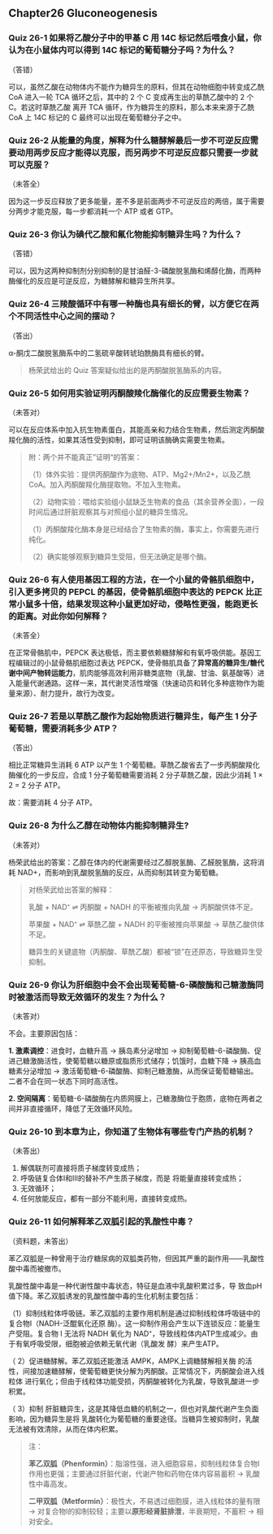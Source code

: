 ## Chapter26 Gluconeogenesis

### Quiz 26-1 如果将乙酸分子中的甲基 C 用 14C 标记然后喂食小鼠，你认为在小鼠体内可以得到 14C 标记的葡萄糖分子吗？为什么？

（答错）

可以，虽然乙酸在动物体内不能作为糖异生的原料，但其在动物细胞中转变成乙酰 CoA 进入一轮 TCA 循环之后，其中的 2 个 C 变成再生出的草酰乙酸中的 2 个 C。若这时草酰乙酸 离开 TCA 循环，作为糖异生的原料，那么本来来源于乙酰 CoA 上 14C 标记的 C 最终可以出现在葡萄糖分子之中。 



### Quiz 26-2 从能量的角度，解释为什么糖酵解最后一步不可逆反应需要动用两步反应才能得以克服，而另两步不可逆反应都只需要一步就可以克服？

（未答全）

因为这一步反应释放了更多能量，差不多是前面两步不可逆反应的两倍，属于需要 分两步才能克服，每一步都消耗一个 ATP 或者 GTP。



### Quiz 26-3 你认为碘代乙酸和氟化物能抑制糖异生吗？为什么？

（答错）

可以，因为这两种抑制剂分别抑制的是甘油醛-3-磷酸脱氢酶和烯醇化酶，而两种酶催化的反应是可逆反应，为糖酵解和糖异生所共享。 



### Quiz 26-4 三羧酸循环中有哪一种酶也具有细长的臂，以方便它在两个不同活性中心之间的摆动？

（答出）

α-酮戊二酸脱氢酶系中的二氢硫辛酸转琥珀酰酶具有细长的臂。

>  杨荣武给出的 Quiz 答案疑似给出的是丙酮酸脱氢酶系的内容。



### Quiz 26-5 如何用实验证明丙酮酸羧化酶催化的反应需要生物素？

（未答对）

可以在反应体系中加入抗生物素蛋白，其能高亲和力结合生物素，然后测定丙酮酸羧化酶的活性，如果其活性受到抑制，即可证明该酶确实需要生物素。

> 附：两个并不能真正”证明“的答案：
>
> （1）体外实验：提供丙酮酸作为底物、ATP、Mg2+/Mn2+，以及乙酰CoA。加入丙酮酸羧化酶提取物。不加入生物素。
>
> （2）动物实验：喂给实验组小鼠缺乏生物素的食品（其余营养全面），一段时间后通过肝脏观察其与对照组小鼠的糖异生情况。
>
> （1）丙酮酸羧化酶本身是已经结合了生物素的酶，事实上，你需要先进行纯化。
>
> （2）确实能够观察到糖异生受阻，但无法确定是哪个酶。



### Quiz 26-6 有人使用基因工程的方法，在一个小鼠的骨骼肌细胞中，引入更多拷贝的 PEPCL 的基因，使骨骼肌细胞中表达的 PEPCK 比正常小鼠多十倍，结果发现这种小鼠更加好动，侵略性更强，能跑更长的距离。对此你如何解释？

（未答全）

在正常骨骼肌中，PEPCK 表达极低，而主要依赖糖酵解和有氧呼吸供能。基因工程编辑过的小鼠骨骼肌细胞过表达 PEPCK，使骨骼肌具备了**异常高的糖异生/糖代谢中间产物转运能力**，肌肉能够高效利用非糖类底物（乳酸、甘油、氨基酸等）进入能量代谢通路。这样一来，其代谢灵活性增强（快速动员和转化多种底物作为能量来源）、耐力提升，故行为改变。



### Quiz 26-7 若是以草酰乙酸作为起始物质进行糖异生，每产生 1 分子葡萄糖，需要消耗多少 ATP？

（答出）

相比正常糖异生消耗 6 ATP 以产生 1 个葡萄糖。草酰乙酸省去了一步丙酮酸羧化酶催化的一步反应，合成 1 分子葡萄糖需要消耗 2 分子草酰乙酸，因此少消耗 1 × 2 = 2 分子 ATP。

故：需要消耗 4 分子 ATP。



### Quiz 26-8 为什么乙醇在动物体内能抑制糖异生?

（未答对）

杨荣武给出的答案：乙醇在体内的代谢需要经过乙醇脱氢酶、乙醛脱氢酶，这将消耗 NAD+，而影响到乳酸脱氢酶的反应，从而抑制其转变为葡萄糖。 

> 对杨荣武给出答案的解释：
>
> 乳酸 + NAD⁺ ⇌ 丙酮酸 + NADH 的平衡被推向乳酸 → 丙酮酸供体不足。
>
> 苹果酸 + NAD⁺ ⇌ 草酰乙酸 + NADH 的平衡被推向苹果酸 → 草酰乙酸供体不足。
>
> 糖异生的关键底物（丙酮酸、草酰乙酸）都被“锁”在还原态，导致糖异生受抑制。



### Quiz 26-9 你认为肝细胞中会不会出现葡萄糖-6-磷酸酶和己糖激酶同时被激活而导致无效循环的发生？为什么？

（未答对）

不会。主要原因包括：

**1. 激素调控**：进食时，血糖升高 → 胰岛素分泌增加 → 抑制葡萄糖-6-磷酸酶、促进己糖激酶活性，使葡萄糖以糖原或脂质形式储存；饥饿时，血糖下降 → 胰高血糖素分泌增加 → 激活葡萄糖-6-磷酸酶、抑制己糖激酶，从而保证葡萄糖输出。二者不会在同一状态下同时高活性。

**2. 空间隔离**：葡萄糖-6-磷酸酶在内质网膜上，己糖激酶位于胞质，底物在两者之间并非直接循环，降低了无效循环风险。



### Quiz 26-10 到本章为止，你知道了生物体有哪些专门产热的机制？

（未答出）

1. 解偶联剂可直接将质子梯度转变成热；
2. 呼吸链复合体Ⅰ和Ⅲ的替补不产生质子梯度，而是 将能量直接转变成热；
3. 无效循环；
4. 任何放能反应，都有一部分不能利用，直接转变成热。 



### Quiz 26-11 如何解释苯乙双胍引起的乳酸性中毒？

（资料题，未答出）

苯乙双胍是一种曾用于治疗糖尿病的双胍类药物，但因其严重的副作用——乳酸性 酸中毒而被撤市。

乳酸性酸中毒是一种代谢性酸中毒状态，特征是血液中乳酸积累过多，导 致血pH值下降。苯乙双胍诱发的乳酸性酸中毒的生化机制主要包括：

（1）抑制线粒体呼吸链。苯乙双胍的主要作用机制是通过抑制线粒体呼吸链中的复合物I（NADH-泛醌氧化还原 酶）。这一抑制作用会产生以下连锁反应：能量生产受阻。复合物 I 无法将 NADH 氧化为 NAD⁺，导致线粒体内ATP生成减少。由于有氧呼吸受限，细胞被迫依赖无氧代谢（乳酸发 酵）来产生ATP。

（ 2）促进糖酵解。苯乙双胍还能激活 AMPK，AMPK上调糖酵解相关酶 的活性，间接加速糖酵解，使葡萄糖更快分解为丙酮酸。正常情况下，丙酮酸会进入线粒体 进行氧化；但由于线粒体功能受损，丙酮酸被转化为乳酸，导致乳酸进一步积累。

（ 3）抑制 肝脏糖异生，这是其降低血糖的机制之一，但也对乳酸代谢产生负面影响，因为糖异生是将 乳酸转化为葡萄糖的重要途径。当糖异生被抑制时，乳酸无法被有效清除，从而在体内积累。

> 注：
>
> **苯乙双胍（Phenformin）**：脂溶性强，进入细胞容易，抑制线粒体复合物Ⅰ作用也更强；主要通过肝脏代谢，代谢产物和药物在体内容易蓄积 → 乳酸性中毒高发。
>
> **二甲双胍（Metformin）**：极性大，不易透过细胞膜，进入线粒体的量有限 → 对复合物Ⅰ的抑制较轻；主要以**原形经肾脏排泄**，半衰期短，不蓄积 → 相对安全。
